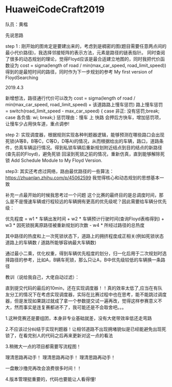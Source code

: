 # HuaweiCodeCraft2019
队员：黄楷 

先说思路

step 1 :
刚开始的图肯定是要建出来的，考虑到是稠密的图(题目需要任意两点间的最小代价路径)，我选择邻接矩阵的表示方法，元素是路径的链表指针。
同时查阅了很多的动态规划的理论，觉得Floyd应该是最合适建立地图的，同时我把代价函数设为 
cost = sigma(length of road / min(max_car_speed, road_limit_speed)) 
得到的是最短时间的路径，同时作为下一步规划的参考
My first version of FloydSearching

2019.4.3

新增想法，路径通行代价可以改为
cost = sigma(length of road / min(max_car_speed, road_limit_speed) + 该道路路上慢车惩罚)
路上慢车惩罚 = 
switch(road_limit_speed - max_car_speed)
{ case 非正: 没有惩罚;break; 
  case 各负值: wi; break;}                     惩罚理由：慢车 上 快路 会押后方快车，增加惩罚项，让慢车少占用快车道，重点调参!

step 2:
实现调度器，根据规则实现各种判题器逻辑，能够预测在哪些路口会出现死锁(A等B，B等C，C等D，D等A)的情况，从而根据给出的车辆，路口，道路条件，仿真车辆运行情况。得到私锁车辆后重新规划附近结点到目的结点的新路径(查先前的Floyd)，避免死锁
回滚到死锁之前的情况，重新仿真，直到能够解除死锁
Add Schedule Module to My Floyd Version. 

step3:
其实还考虑过网络，路由最优路径的一些算法：https://zhuanlan.zhihu.com/p/45062599 我觉得核心和动态规划的思想基本一致

补充一点最开始的时候我思考过一个问题
这个比赛的最终目的是总调度时间，那么是不是慢速车辆或行程较远的车辆拥有更高的优先级呢？因此需要给车辆分优先级：

优先程度 = w1 * 车辆出发时间 + w2 * 车辆预计行驶时间(查询Floyd表格得到) + w3 *  因死锁脱离原路径被重新规划的次数 - w4 * 所经过路径的总热度

其中路径的热度和上一次死锁状态下，道路上的拥挤程度成正相关(例如死锁状态道路上的车辆数 / 道路所能够容纳最大车辆数)

通过最小二乘，优化权重，得到车辆优先程度的划分，归一化后用于二次规划时选择路径的参考，比如A，B辆车死锁，那么只让A，B中优先级较低的车辆换一条路径

教训（说给我自己，大佬自动过滤）：

直到提交代码的最后的10min，还在实现调度器！！真的效率太低了,应当在有队友分工的情况下在考虑实现调度器，实际在比赛过程中也在思考，能不能跳过调度器，但是发现如果跳过就成了拿一个参数提交试一遍再改，觉得这样参赛意义不大，然而事实是连复赛都进不了，我可能还是不会取舍吧。。。

1.这种竞赛还是要组团，本身非专业基础就差，没有大佬带效率低还走弯路

2.不应该过分纠结于实现判题器！让相邻道路不出现拥堵貌似是已经能避免出现死锁了，在看完别人的代码之后再来更新对这一点的看法

3.稍微大一点的项目都需要写流程图！
 
理清思路再动手！
理清思路再动手！
理清思路再动手！
 
 一盘散沙撸完再改会浪费很多时间！！
 
 4.版本管理挺重要的，代码也要能让人看得懂!
